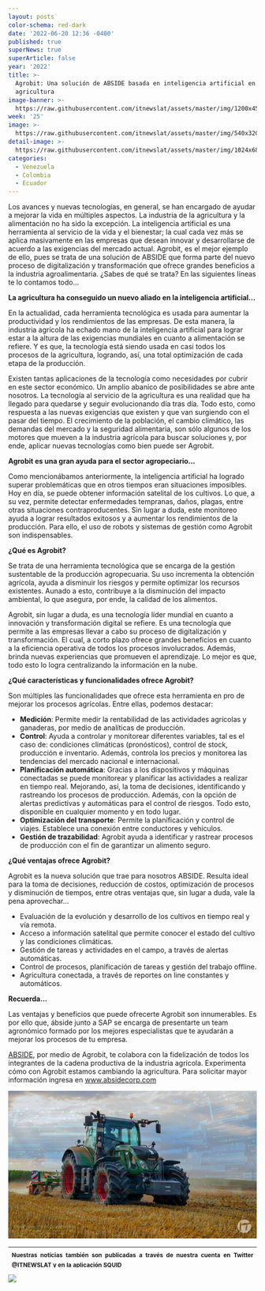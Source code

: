 ```yaml
---
layout: posts
color-schema: red-dark
date: '2022-06-20 12:36 -0400'
published: true
superNews: true
superArticle: false
year: '2022'
title: >-
  Agrobit: Una solución de ABSIDE basada en inteligencia artificial en pro de la
  agricultura
image-banner: >-
  https://raw.githubusercontent.com/itnewslat/assets/master/img/1200x450/Abside-Articulo-Junio.jpg
week: '25'
image: >-
  https://raw.githubusercontent.com/itnewslat/assets/master/img/540x320/Agricultura-IA-p.jpg
detail-image: >-
  https://raw.githubusercontent.com/itnewslat/assets/master/img/1024x680/Agricultura-IA-g.jpg
categories:
  - Venezuela
  - Colombia
  - Ecuador
---
```


Los avances y nuevas tecnologías, en general, se han encargado de ayudar a mejorar la vida en múltiples aspectos. La industria de la agricultura y la alimentación no ha sido la excepción. La inteligencia artificial es una herramienta al servicio de la vida y el bienestar; la cual cada vez más se aplica masivamente en las empresas que desean innovar y desarrollarse de acuerdo a las exigencias del mercado actual. Agrobit, es el mejor ejemplo de ello, pues se trata de una solución de ABSIDE que forma parte del nuevo proceso de digitalización y transformación que ofrece grandes beneficios a la industria agroalimentaria. ¿Sabes de qué se trata? En las siguientes líneas te lo contamos todo…

**La agricultura ha conseguido un nuevo aliado en la inteligencia artificial…**

En la actualidad, cada herramienta tecnológica es usada para aumentar la productividad y los rendimientos de las empresas. De esta manera, la industria agrícola ha echado mano de la inteligencia artificial para lograr estar a la altura de las exigencias mundiales en cuanto a alimentación se refiere. Y es que, la tecnología está siendo usada en casi todos los procesos de la agricultura, logrando, así, una total optimización de cada etapa de la producción. 

Existen tantas aplicaciones de la tecnología como necesidades por cubrir en este sector económico. Un amplio abanico de posibilidades se abre ante nosotros. La tecnología al servicio de la agricultura es una realidad que ha llegado para quedarse y seguir evolucionando día tras día. Todo esto, como respuesta a las nuevas exigencias que existen y que van surgiendo con el pasar del tiempo. El crecimiento de la población, el cambio climático, las demandas del mercado y la seguridad alimentaria, son sólo algunos de los motores que mueven a la industria agrícola para buscar soluciones y, por ende, aplicar nuevas tecnologías como bien puede ser Agrobit.

**Agrobit es una gran ayuda para el sector agropeciario…**

Como mencionábamos anteriormente, la inteligencia artificial ha logrado superar problemáticas que en otros tiempos eran situaciones imposibles. Hoy en día, se puede obtener información satelital de los cultivos. Lo que, a su vez, permite detectar enfermedades tempranas, daños, plagas, entre otras situaciones contraproducentes. Sin lugar a duda, este monitoreo ayuda a lograr resultados exitosos y a aumentar los rendimientos de la producción. Para ello, el uso de robots y sistemas de gestión como Agrobit son indispensables. 

**¿Qué es Agrobit?**

Se trata de una herramienta tecnológica que se encarga de la gestión sustentable de la producción agropecuaria. Su uso incrementa la obtención agrícola, ayuda a disminuir los riesgos y permite optimizar los recursos existentes. Aunado a esto, contribuye a la disminución del impacto ambiental, lo que asegura, por ende, la calidad de los alimentos. 

Agrobit, sin lugar a duda, es una tecnología líder mundial en cuanto a innovación y transformación digital se refiere. Es una tecnología que permite a las empresas llevar a cabo su proceso de digitalización y transformación. El cual, a corto plazo ofrece grandes beneficios en cuanto a la eficiencia operativa de todos los procesos involucrados. Además, brinda nuevas experiencias que promueven el aprendizaje. Lo mejor es que, todo esto lo logra centralizando la información en la nube. 

**¿Qué características y funcionalidades ofrece Agrobit?**

Son múltiples las funcionalidades que ofrece esta herramienta en pro de mejorar los procesos agrícolas. Entre ellas, podemos destacar:

- **Medición**: Permite medir la rentabilidad de las actividades agrícolas y ganaderas, por medio de analíticas de producción. 
- **Control**: Ayuda a controlar y monitorear diferentes variables, tal es el caso de: condiciones climáticas (pronósticos), control de stock, producción e inventario. Además, controla los precios y monitorea las tendencias del mercado nacional e internacional. 
- **Planificación automática**: Gracias a los dispositivos y máquinas conectadas se puede monitorear y planificar las actividades a realizar en tiempo real. Mejorando, así, la toma de decisiones, identificando y rastreando los procesos de producción. Además, con la opción de alertas predictivas y automáticas para el control de riesgos. Todo esto, disponible en cualquier momento y en todo lugar. 
- **Optimización del transporte**: Permite la planificación y control de viajes. Establece una conexión entre conductores y vehículos. 
- **Gestión de trazabilidad**: Agrobit ayuda a identificar y rastrear procesos  de producción con el fin de garantizar un alimento seguro. 

**¿Qué ventajas ofrece Agrobit?**

Agrobit es la nueva solución que trae para nosotros ABSIDE. Resulta ideal para la toma de decisiones, reducción de costos, optimización de procesos y disminución de tiempos, entre otras ventajas que, sin lugar a duda, vale la pena aprovechar…

- Evaluación de la evolución y desarrollo de los cultivos en tiempo real y vía remota. 
- Acceso a información satelital que permite conocer el estado del cultivo y las condiciones climáticas. 
- Gestión de tareas y actividades en el campo, a través de alertas automáticas. 
- Control de procesos, planificación de tareas y gestión del trabajo offline. 
- Agricultura conectada, a través de reportes on line constantes y automáticos.

**Recuerda…**

Las ventajas y beneficios que puede ofrecerte Agrobit son innumerables. Es por ello que, ábside junto a SAP se encarga de presentarte un team agronómico formado por los mejores especialistas  que te ayudarán a mejorar los procesos de tu empresa. 

[ABSIDE](https://www.absidecorp.com/), por medio de Agrobit, te colabora con la fidelización de todos los integrantes de la cadena productiva de la industria agrícola. Experimenta cómo con Agrobit estamos cambiando la agricultura. Para solicitar mayor información ingresa en www.absidecorp.com

![](https://raw.githubusercontent.com/itnewslat/assets/master/img/540x320/Agricultura-IA-p.jpg)

<table style="height: 42px;" width="569">
<tbody>
<tr>
<td style="text-align: justify;"><sub><strong>Nuestras noticias también son publicadas a través de nuestra cuenta en Twitter <a href="https://twitter.com/itnewslat?lang=es">@ITNEWSLAT</a> y en la aplicación <a href="https://squidapp.co/en/">SQUID</a></strong></sub></td>
</tr>
</tbody>
</table>

<img src="https://tracker.metricool.com/c3po.jpg?hash=56f88a41e39ab42c063cc51676587a04"/>